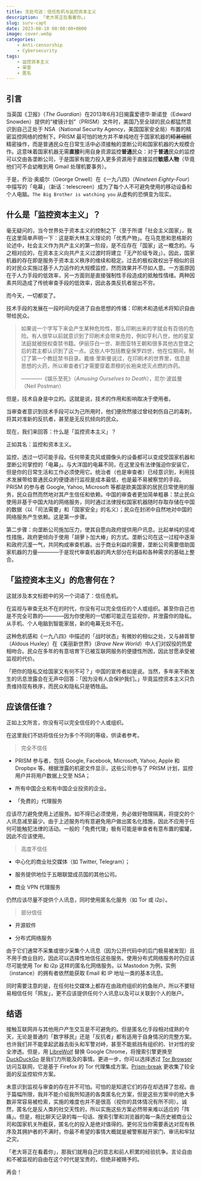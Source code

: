 ```yaml
---
title: 无处可逃：信任危机与监控资本主义
description: 「老大哥正在看着你。」
slug: surv-capt
date: 2023-08-10 00:00:00+0000
image: cover.webp
categories:
    - Anti-censorship
    - Cybersecurity
tags:
    - 监控资本主义
    - 审查
    - 匿名
---
```


## 引言

当英国《卫报》（_The Guardian_）在2013年6月3日揭露爱德华·斯诺登（Edward Snowden）提供的“棱镜计划”（PRISM）文件时，美国乃至全球的民众都猛然意识到自己正处于 NSA（National Security Agency，美国国家安全局）布置的精密监控网络的控制下。PRISM 最可怕的地方并不单纯地在于国家机器的~~精甚细腻~~精密操作，而是普通民众在日常生活中必须接触的垄断公司和国家机器的大规模合作。这意味着国家机器无需**直接**利用自身资源监控**普通**民众：对于**普通**民众的监控可以交由各垄断公司，于是国家有能力投入更多资源用于直接监控**敏感人物**（毕竟他们可不会幼稚到用 Gmail 处理机要事务）。

于是，乔治·奥威尔（George Orwell）在《一九八四》（_Nineteen Eighty-Four_）中描写的「电幕」（新话：telescreen）成为了每个人不可避免使用的移动设备和个人电脑。`The Big Brother is watching you` 从虚构的恐惧变为现实。

## 什么是「监控资本主义」？

毫无疑问的，当今世界处于资本主义的控制之下（至于所谓「社会主义国家」，我在这里简单声明一下：这是斯大林主义理论的「优秀产物」。在马克思和恩格斯的论述中，社会主义作为共产主义的第一阶段，是不应存在「国家」这一概念的。与之相对应的，在资本主义向共产主义过渡时将建立「无产阶级专政」）。因此，国家机器的存在即是服务于资本主义秩序的维续和稳定。过去的极权政权出于相似的目的对民众实施过基于人力运作的大规模监控，然而效果并不尽如人意。一方面原因在于人力手段的低效率，另一方面则是直接强制性手段造成的抵触性情绪。两种因素共同造成了传统审查手段的低效率，因此各类反抗者层出不穷。

而今天，一切都变了。

技术手段的发展在一段时间内促进了自由思想的传播：印刷术和造纸术将知识自由带给民众。

> 如果说⼀个字写下来会产⽣某种危险性，那么印刷出来的字就会有百倍的危险。有⼈很早以前就意识到了印刷术会带来危险，例如亨利⼋世，他的星室法庭就被授权查禁书籍。伊丽莎⽩⼀世、斯图亚特王朝和很多其他古登堡之后的君主都认识到了这⼀点。这些⼈中包括教皇保罗四世，他在位期间，制订了第⼀个教廷禁书⽬录。戴维·⾥斯曼说过，在印刷术的世界⾥，信息是思想的⽕药，所以审查者们才需要穿着肃穆的⻓袍来熄灭点燃的炸药。
>
> ————《娱乐至死》（_Amusing Ourselves to Death_），尼尔·波兹曼（Neil Postman）

但是，技术自身是中立的。这就是说，技术的作用和影响取决于使用者。

当审查者意识到技术手段可以为己所用时，他们便欣然接过曾经刺伤自己的毒刺，将其对准新的反抗者，甚至是无反抗倾向的民众。

现在，我们来回答：什么是「监控资本主义」？

正如其名：监控和资本主义。

监控，透过一切可能手段。任何带麦克风或摄像头的设备都可以变成受国家机器和垄断公司掌控的「电幕」。与大洋国的电幕不同，在这里没有法律强迫你安装它，但是你的日常生活和工作必须使用它。统治者（也是审查者）已经意识到，利用技术发展带给普通民众的便捷进行监视是成本最低，也是最不易被察觉的手段。PRISM 的参与者 Google, Yahoo, Microsoft 等都是欧美国家的居民日常使用的服务，民众自然而然地对其产生信任和依赖。中国的审查者更加简单粗暴：禁止民众使用非基于中国大陆的网络服务，同时通过法律授权国家机器随时存取存储在中国的数据（以「司法需要」和「国家安全」的名义）；民众在封闭中自然地对中国的网络服务产生依赖。这是第一步骤。

第二步骤：向垄断公司施加压力，使其自愿向政府提供用户讯息。比起单纯的惩戒性措施，政府更倾向于使用「胡萝卜加大棒」的方式。垄断公司在这一过程中逐渐和政府沆瀣一气，共同构成审查机器。出于商业利益的需要，垄断公司需要借助国家机器的力量————于是现代审查机器的两大部分在利益和各种需求的基础上整合。

## 「监控资本主义」的危害何在？

这就涉及本文标题中的另一个词语了：信任危机。

在监视与审查无处不在的时代，你没有可以完全信任的个人或组织。甚至你自己也是不完全可靠的————因为你使用的一切都可能正在监视你，并泄露你的隐私。从手机、个人电脑到智能家居，新的电幕无处不在。

这种危机感和《一九八四》中描述的「战时状态」有微妙的相似之处，又与赫胥黎（Aldous Huxley）在《美丽新世界》（_Brave New World_）中人们对奴役的热爱相吻合。民众在多年的有意培育下已被互联网服务的便捷性所困，因此甘愿承受被监视的代价。

「把你的隐私交给国家又有何不可？」中国的宣传者如是说。当然，多年来不断发生的讯息泄露会在无声中回答：「因为没有人会保护我们。」毕竟监控资本主义只负责维持现有秩序，而民众和隐私只是牺牲品。

## 应该信任谁？

正如上文所言，你没有可以完全信任的个人或组织。

在这里我们不妨将信任分为多个不同的等级，供读者参考。

> 完全不信任

- PRISM 参与者，包括 Google, Facebook, Microsoft, Yahoo, Apple 和 Dropbpx 等。根据泄露的机密文件显示，这些公司参与了 PRISM 计划，监控用户并将用户数据上交至 NSA；

- 所有中国企业和有中国企业投资的企业。

- 「免费的」代理服务

应该尽力避免使用上述服务。如不得已必须使用，务必做好物理隔离，将提交的个人讯息减至最少。由于上述服务均有意避免用户做出匿名化措施，因此不应用于任何可能触犯法律的活动。一般的「免费代理」极有可能是审查者有意布置的蜜罐，因此不应该使用。

> 高度不信任

- 中心化的商业社交媒体（如 Twitter, Telegram）；

- 服务提供地位于五眼联盟成员国的其他公司。

- 商业 VPN 代理服务

仍然应该尽量不提供个人讯息，同时使用匿名化服务（如 Tor 或 i2p）。

> 部分信任

- 开源软件

- 分布式网络服务

由于它们通常不采集或很少采集个人讯息（因为公开代码中的后门极易被发现）且不用于商业目的，因此可以选择性地信任这些服务。使用分布式网络服务时仍应该尽可能使用 Tor 和 i2p 这样的匿名化网络服务。以 Mastodon 为例，实例（instance）的拥有者依然能获取 Email 和 IP 地址一类的基本讯息。

同时需要注意的是，在任何社交媒体上都存在由政府组织的钓鱼账户。所以不要轻易相信任何「网友」，更不应该提供任何个人讯息以及可以关联到个人的账户。

## 结语

接触互联网并与其他用户产生交互是不可避免的。但是匿名化手段相对成熟的今天，无论是普通的「数字移民」还是「反抗者」都有适用于自身情况的完整方案。也许我们并不能拿起武器去街头和军警对峙，甚至不能抵挡有组织的、针对性的安全渗透。但是，用  [LibreWolf](https://librewolf.net) 替换 Google Chrome，将搜索引擎更换至 [DuckDuckGo](https://duckduckgo.com) 是我们力所能及的事情。更进一步，你可以选择透过 [Tor Browser](https://torproject.org) 访问互联网，它是基于 Firefox 的 Tor 代理集成方案。[Prism-break](https://prism-break.org) 更收集了较全面的反监控软件方案。

未意识到监视与审查的存在并不可怕。可怕的是知道它们的存在却选择了忽视。由于篇幅所限，我并不能介绍我所知道的各类匿名化方案，但是这些方案中的绝大多数非常容易被检索，实施的难度也并不是很高（视你的具体情况有所不同）。诚然，匿名化是反人类的社交天性的，所以实施这些方案必然带来难以适应的「阵痛」。但是，相比聊天记录的每一句话、搜索引擎和浏览器的每一条历史被商业公司和国家机关所截获，匿名化的投入是绝对值得的。更何况当你需要表达对现有秩序及其拥护者的不满时，你最不希望的事情大概就是被警察敲开家门、审讯和牢狱之灾。

「老大哥正在看着你」，那我们就用自己的意志和前人积累的经验抗争。言论自由和不被监视的自由在这个时代是宝贵的，但绝非被赐予的。

再会！
